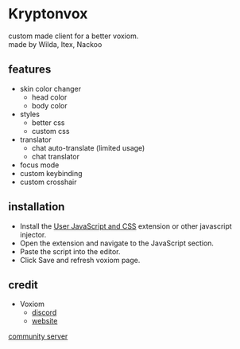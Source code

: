 # Kryptonvox

custom made client for a better voxiom.<br>
made by Wilda, Itex, Nackoo

## features
- skin color changer
  - head color
  - body color
- styles
  - better css
  - custom css
- translator
  - chat auto-translate (limited usage)
  - chat translator
- focus mode 
- custom keybinding
- custom crosshair

## installation 
- Install the [User JavaScript and CSS](https://chromewebstore.google.com/detail/user-javascript-and-css/nbhcbdghjpllgmfilhnhkllmkecfmpld?hl=en) extension or other javascript injector.
- Open the extension and navigate to the JavaScript section.
- Paste the script into the editor.
- Click Save and refresh voxiom page.

## credit
- Voxiom
  - [discord](https://discord.gg/YExechPavq)
  - [website](https://voxiom.io)

[community server](https://discord.gg/WxGZwXqYuW)
